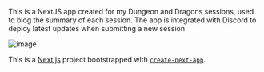 
This is a NextJS app created for my Dungeon and Dragons sessions, used to blog the summary of each session.
The app is integrated with Discord to deploy latest updates when submitting a new session

![image](https://user-images.githubusercontent.com/33221174/147407067-3c77227e-a957-4a6c-aae2-09b279125575.png)

This is a [Next.js](https://nextjs.org/) project bootstrapped with [`create-next-app`](https://github.com/vercel/next.js/tree/canary/packages/create-next-app).

